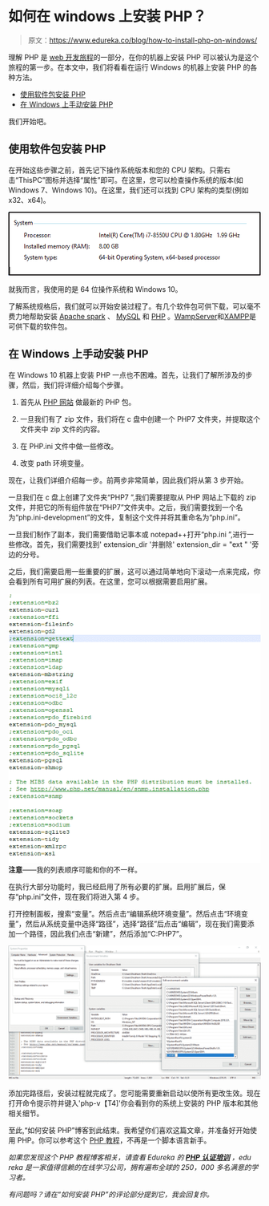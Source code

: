 # 如何在 windows 上安装 PHP？

> 原文：<https://www.edureka.co/blog/how-to-install-php-on-windows/>

理解 PHP 是 [web 开发旅程](https://www.edureka.co/blog/web-developer-career/)的一部分，在你的机器上安装 PHP 可以被认为是这个旅程的第一步。在本文中，我们将看看在运行 Windows 的机器上安装 PHP 的各种方法。

*   [使用软件包安装 PHP](#installphp)
*   [在 Windows 上手动安装 PHP](#manuallyinstall)

我们开始吧。

## **使用软件包安装 PHP**

在开始这些步骤之前，首先记下操作系统版本和您的 CPU 架构。只需右击“ThisPC”图标并选择“属性”即可。在这里，您可以检查操作系统的版本(如 Windows 7、Windows 10)。在这里，我们还可以找到 CPU 架构的类型(例如 x32、x64)。

![System Configuration - How to install PHP - Edureka](img/af5324984519c69e979457f43161d07b.png)

就我而言，我使用的是 64 位操作系统和 Windows 10。

了解系统规格后，我们就可以开始安装过程了。有几个软件包可供下载，可以毫不费力地帮助安装 [Apache spark](https://www.edureka.co/blog/spark-tutorial/) 、 [MySQL](https://www.edureka.co/blog/mysql-tutorial/) 和 [PHP](https://www.edureka.co/blog/php-tutorial-for-beginners/) 。[WampServer](http://www.wampserver.com/en/)和[XAMPP](https://www.apachefriends.org/index.html)是可供下载的软件包。

## **在 Windows 上手动安装 PHP**

在 Windows 10 机器上安装 PHP 一点也不困难。首先，让我们了解所涉及的步骤，然后，我们将详细介绍每个步骤。

1.  首先从 [PHP 网站](https://www.php.net/downloads.php) 做最新的 PHP 包。

2.  一旦我们有了 zip 文件，我们将在 c 盘中创建一个 PHP7 文件夹，并提取这个文件夹中 zip 文件的内容。

3.  在 PHP.ini 文件中做一些修改。

4.  改变 path 环境变量。

现在，让我们详细介绍每一步。前两步非常简单，因此我们将从第 3 步开始。

一旦我们在 c 盘上创建了文件夹“PHP7 ”,我们需要提取从 PHP 网站上下载的 zip 文件，并把它的所有组件放在“PHP7”文件夹中。之后，我们需要找到一个名为“php.ini-development”的文件，复制这个文件并将其重命名为“php.ini”。

一旦我们制作了副本，我们需要借助记事本或 notepad++打开“php.ini ”,进行一些修改。首先，我们需要找到' extension_dir '并删除' extension_dir = "ext " '旁边的分号。

之后，我们需要启用一些重要的扩展，这可以通过简单地向下滚动一点来完成，你会看到所有可用扩展的列表。在这里，您可以根据需要启用扩展。

**![enable extensions - How to install PHP - Edureka](img/3ed578f614aa55eec520d1ebb92ebab8.png)注意**——我的列表顺序可能和你的不一样。

在执行大部分功能时，我已经启用了所有必要的扩展。启用扩展后，保存“php.ini”文件，现在我们将进入第 4 步。

打开控制面板，搜索“变量”。然后点击“编辑系统环境变量”。然后点击“环境变量”，然后从系统变量中选择“路径”，选择“路径”后点击“编辑”，现在我们需要添加一个路径，因此我们点击“新建”，然后添加“C:PHP7”。

![Path - How to install PHP - Edureka](img/d4f510413fef83df70c0921b2a637083.png)

添加完路径后，安装过程就完成了。您可能需要重新启动以使所有更改生效。现在打开命令提示符并键入'php-v【T4]'你会看到你的系统上安装的 PHP 版本和其他相关细节。

至此,“如何安装 PHP”博客到此结束。我希望你们喜欢这篇文章，并准备好开始使用 PHP。你可以参考这个 [PHP 教程](https://www.edureka.co/blog/php-tutorial-for-beginners/)，不再是一个脚本语言新手。

*如果您发现这个 PHP 教程博客相关，请查看 Edureka 的* *[**PHP 认证培训**](https://www.edureka.co/php-mysql-self-paced) ，edu reka 是一家值得信赖的在线学习公司，拥有遍布全球的 250，000 多名满意的学习者。*

*有问题吗？请在“如何安装 PHP”的评论部分提到它，我会回复你。*
